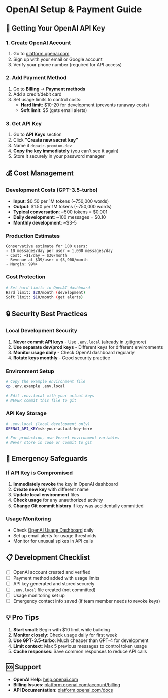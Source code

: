 # OpenAI Setup & Payment Guide

## 🔑 Getting Your OpenAI API Key

### 1. Create OpenAI Account
1. Go to [platform.openai.com](https://platform.openai.com)
2. Sign up with your email or Google account
3. Verify your phone number (required for API access)

### 2. Add Payment Method
1. Go to **Billing** → **Payment methods**
2. Add a credit/debit card
3. Set usage limits to control costs:
   - **Hard limit**: $10-20 for development (prevents runaway costs)
   - **Soft limit**: $5 (gets email alerts)

### 3. Get API Key
1. Go to **API Keys** section
2. Click **"Create new secret key"**
3. Name it `dopair-premium-dev`
4. **Copy the key immediately** (you can't see it again)
5. Store it securely in your password manager

## 💰 Cost Management

### Development Costs (GPT-3.5-turbo)
- **Input**: $0.50 per 1M tokens (~750,000 words)
- **Output**: $1.50 per 1M tokens (~750,000 words)
- **Typical conversation**: ~500 tokens = $0.001
- **Daily development**: ~100 messages = $0.10
- **Monthly development**: ~$3-5

### Production Estimates
```
Conservative estimate for 100 users:
- 10 messages/day per user = 1,000 messages/day
- Cost: ~$1/day = $30/month
- Revenue at $39/user = $3,900/month
- Margin: 99%+
```

### Cost Protection
```bash
# Set hard limits in OpenAI dashboard
Hard limit: $20/month (development)
Soft limit: $10/month (get alerts)
```

## 🔒 Security Best Practices

### Local Development Security
1. **Never commit API keys** - Use `.env.local` (already in .gitignore)
2. **Use separate dev/prod keys** - Different keys for different environments
3. **Monitor usage daily** - Check OpenAI dashboard regularly
4. **Rotate keys monthly** - Good security practice

### Environment Setup
```bash
# Copy the example environment file
cp .env.example .env.local

# Edit .env.local with your actual keys
# NEVER commit this file to git
```

### API Key Storage
```bash
# .env.local (local development only)
OPENAI_API_KEY=sk-your-actual-key-here

# For production, use Vercel environment variables
# Never store in code or commit to git
```

## 🚨 Emergency Safeguards

### If API Key is Compromised
1. **Immediately revoke** the key in OpenAI dashboard
2. **Create new key** with different name
3. **Update local environment** files
4. **Check usage** for any unauthorized activity
5. **Change Git commit history** if key was accidentally committed

### Usage Monitoring
- Check [OpenAI Usage Dashboard](https://platform.openai.com/usage) daily
- Set up email alerts for usage thresholds
- Monitor for unusual spikes in API calls

## 📋 Development Checklist

- [ ] OpenAI account created and verified
- [ ] Payment method added with usage limits
- [ ] API key generated and stored securely
- [ ] `.env.local` file created (not committed)
- [ ] Usage monitoring set up
- [ ] Emergency contact info saved (if team member needs to revoke keys)

## 💡 Pro Tips

1. **Start small**: Begin with $10 limit while building
2. **Monitor closely**: Check usage daily for first week
3. **Use GPT-3.5-turbo**: Much cheaper than GPT-4 for development
4. **Limit context**: Max 5 previous messages to control token usage
5. **Cache responses**: Save common responses to reduce API calls

## 🆘 Support

- **OpenAI Help**: [help.openai.com](https://help.openai.com)
- **Billing Issues**: [platform.openai.com/account/billing](https://platform.openai.com/account/billing)
- **API Documentation**: [platform.openai.com/docs](https://platform.openai.com/docs)